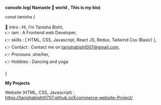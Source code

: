 <b>console.log( Namaste 🙏 world , This is my bio)</b>
 </hr>

const tanisha { </br>
</br>
 👋 intro :  Hi, I’m Tanisha Bisht, </br>
 👉 iam   : A Frontend web Developer,</br>
 👉 skills : [ HTML, CSS, Javascript, React JS, Redux, Tailwind Css (Basic) ],</br>
 👉 Contact : Contact me on tanishabisht007@gmail.com,</br>
 👉 Pronouns :she/her,</br>
 👉 Hobbies : Dancing and yoga</br>
 </br>
  }

 <b>My Projects</b> </br>

 Website (HTML, CSS, Javascript) :  https://tanishabisht0707.github.io/Ecommerce-website-Project/</br>
 
  
